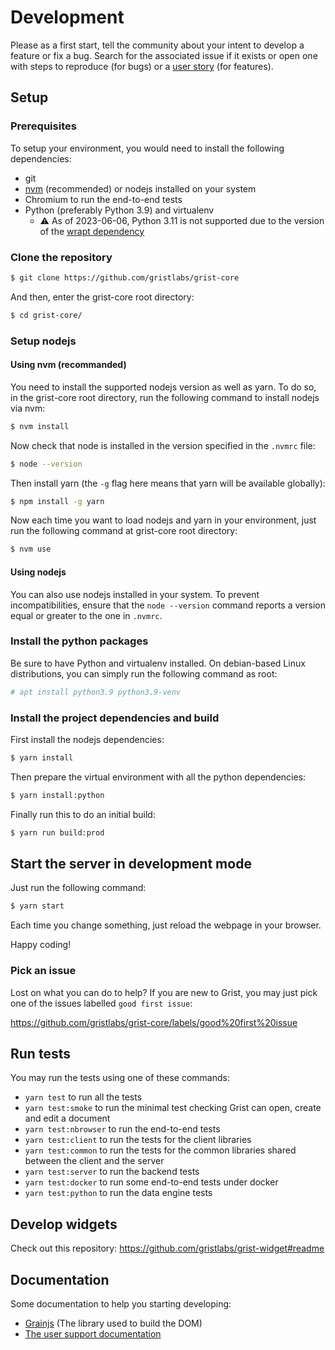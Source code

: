 # Development

Please as a first start, tell the community about your intent to develop a feature or fix a bug. Search for the associated issue if it exists or open one with steps to reproduce (for bugs) or a [user story](https://en.wikipedia.org/wiki/User_story#Principle) (for features).

## Setup

### Prerequisites

To setup your environment, you would need to install the following dependencies:
 - git
 - [nvm](https://github.com/nvm-sh/nvm/blob/master/README.md) (recommended) or nodejs installed on your system
 - Chromium to run the end-to-end tests
 - Python (preferably Python 3.9) and virtualenv
    - :warning: As of 2023-06-06, Python 3.11 is not supported due to the version of the [wrapt dependency](https://github.com/GrahamDumpleton/wrapt/issues/196)

### Clone the repository

```bash
$ git clone https://github.com/gristlabs/grist-core
```

And then, enter the grist-core root directory:

```bash
$ cd grist-core/
```

### Setup nodejs

#### Using nvm (recommanded)

You need to install the supported nodejs version as well as yarn. To do so, in the grist-core root directory, run the following command to install nodejs via nvm:

```bash
$ nvm install
```

Now check that node is installed in the version specified in the `.nvmrc` file:

```bash
$ node --version
```

Then install yarn (the `-g` flag here means that yarn will be available globally):
```bash
$ npm install -g yarn
```

Now each time you want to load nodejs and yarn in your environment, just run the following command at grist-core root directory:

```bash
$ nvm use
```

#### Using nodejs

You can also use nodejs installed in your system. To prevent incompatibilities, ensure that the `node --version` command reports a version equal or greater to the one in `.nvmrc`.

### Install the python packages

Be sure to have Python and virtualenv installed. On debian-based Linux distributions, you can simply run the following command as root:

```bash
# apt install python3.9 python3.9-venv
```

### Install the project dependencies and build

First install the nodejs dependencies:

```bash
$ yarn install
```

Then prepare the virtual environment with all the python dependencies:

```bash
$ yarn install:python
```

Finally run this to do an initial build:

```bash
$ yarn run build:prod
```

## Start the server in development mode

Just run the following command:
```bash
$ yarn start
```

Each time you change something, just reload the webpage in your browser.

Happy coding!

### Pick an issue

Lost on what you can do to help? If you are new to Grist, you may just pick one of the issues labelled `good first issue`:

https://github.com/gristlabs/grist-core/labels/good%20first%20issue

## Run tests

You may run the tests using one of these commands:
 - `yarn test` to run all the tests
 - `yarn test:smoke` to run the minimal test checking Grist can open, create and edit a document
 - `yarn test:nbrowser` to run the end-to-end tests
 - `yarn test:client` to run the tests for the client libraries
 - `yarn test:common` to run the tests for the common libraries shared between the client and the server
 - `yarn test:server` to run the backend tests
 - `yarn test:docker` to run some end-to-end tests under docker
 - `yarn test:python` to run the data engine tests

## Develop widgets

Check out this repository: https://github.com/gristlabs/grist-widget#readme

## Documentation

Some documentation to help you starting developing:
 - [Grainjs](https://github.com/gristlabs/grainjs/) (The library used to build the DOM)
 - [The user support documentation](https://support.getgrist.com/)

